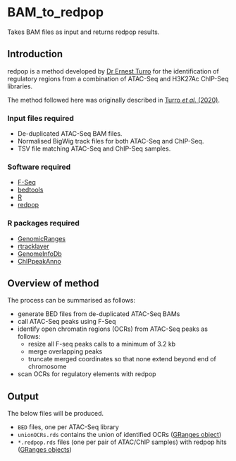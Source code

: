 # BAM_to_redpop
Takes BAM files as input and returns redpop results.

## Introduction
redpop is a method developed by [Dr Ernest Turro](https://www.mountsinai.org/profiles/ernest-turro) for the identification of regulatory regions from a combination of ATAC-Seq and H3K27Ac ChIP-Seq libraries.

The method followed here was originally described in [Turro *et al.* (2020)](https://www.nature.com/articles/s41586-020-2434-2).

### Input files required
- De-duplicated ATAC-Seq BAM files.
- Normalised BigWig track files for both ATAC-Seq and ChIP-Seq.
- TSV file matching ATAC-Seq and ChIP-Seq samples.

### Software required
- [F-Seq](https://github.com/aboyle/F-seq)
- [bedtools](https://bedtools.readthedocs.io/)
- [R](https://www.r-project.org/)
- [redpop](https://gitlab.haem.cam.ac.uk/et341/redpop/)

### R packages required
- [GenomicRanges](https://bioconductor.org/packages/release/bioc/html/GenomicRanges.html)
- [rtracklayer](https://bioconductor.org/packages/release/bioc/html/rtracklayer.html)
- [GenomeInfoDb](https://bioconductor.org/packages/release/bioc/html/GenomeInfoDb.html)
- [ChIPpeakAnno](https://bioconductor.org/packages/release/bioc/html/ChIPpeakAnno.html)

## Overview of method
The process can be summarised as follows:
- generate BED files from de-duplicated ATAC-Seq BAMs
- call ATAC-Seq peaks using F-Seq
- identify open chromatin regions (OCRs) from ATAC-Seq peaks as follows:
    - resize all F-seq peaks calls to a minimum of 3.2 kb
    - merge overlapping peaks
    - truncate merged coordinates so that none extend beyond end of chromosome
- scan OCRs for regulatory elements with redpop

## Output
The below files will be produced.
- `BED` files, one per ATAC-Seq library
- `unionOCRs.rds` contains the union of identified OCRs ([GRanges object](https://bioconductor.org/packages/devel/bioc/vignettes/GenomicRanges/inst/doc/GenomicRangesIntroduction.html))
- `*.redpop.rds` files (one per pair of ATAC/ChIP samples) with redpop hits ([GRanges objects](https://bioconductor.org/packages/devel/bioc/vignettes/GenomicRanges/inst/doc/GenomicRangesIntroduction.html))
